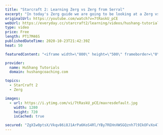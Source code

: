 ```yaml
---
title: "Starcraft 2: Learning Zerg vs Zerg from Serral"
excerpt: "In today's Zerg guide we are going to be looking at a Zerg vs Zerg match between Serral and Elazer, breaking down the game and seeing what we can learn from two of the top players in Europe.  Sponsor: https://www.siteground.com/index.htm?afcode=2eac6a366dc6939df6d36d5d2217e02c  #Starcraft #zerg #zvz"
originalUrl: https://youtube.com/watch?v=7tRaskU_pCE
webUrl: https://everyday.cc/starcraft2/learning/videos/hushang-tutorials-starcraft-2-learning-zerg-vs-zerg-from-serral/
type: video
price: Free
length: PT17M46S
publishedDateTime: 2020-10-23T21:42:39Z
heat: 50

featuredContent: "<iframe width=\"800\" height=\"500\" frameborder=\"0\" src=\"https://www.youtube.com/embed/7tRaskU_pCE\" allow=\"accelerometer; autoplay; encrypted-media; gyroscope; picture-in-picture\" allowfullscreen></iframe>"

provider:
  name: HuShang Tutorials
  domain: hushangcoaching.com

topics:
  - StarCraft 2
  - Zerg

images:
  - url: https://i.ytimg.com/vi/7tRaskU_pCE/maxresdefault.jpg
    width: 1280
    height: 720
    isCached: true

secured: "ZgXIw0ptsX/Vkqv86i8J1ArPa6KoS4Rl/YBy7REHnXWSGQznh7l9IkOFvXo47LYi8i4vq3GhfO1/+RJ9XevjVn6knHK4x6ZBKV6Fbp3VNytQcefGJ0r/WNrd9kQKfllbureBUCFJjI9isWWW7sUTxbPjPZneU+qCS7WjY8yhpJ1LShvCVpu+kcom9OzuH93ZPUAP4SiRVLUv0bkXzsd2nR8E+dhYYTXLWxkw+ctYlrh3VfQEjhjXoQ2vtP9XaTbaXsJpRUH98Q9IoNXgfR+V88dGU4EF5JIh+K3V6E51Qj7WRYQPvPkuoqwiNQ7VSS5ugn5TrdYFzK0kgO0a85LV0QdxEJFYFPcZcbxhOBjAgvpSiqh1ruQkoFmQru9ZKp6Yt7zi6etlbxAVOW2FCfOwF8cWqXA7YJ10NwuIrRBDnDQ=;OhVYP3onJbgNzJJyZ1kaGw=="
---
```


